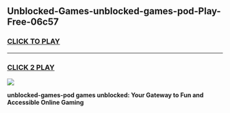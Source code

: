 
## Unblocked-Games-unblocked-games-pod-Play-Free-06c57
<h3>
<a href="https://premium76.site?title=unblocked-games-pod&ref=23A">CLICK TO PLAY</a></h3>
<hr>

<h3>
<a href="https://premium76.site?title=unblocked-games-pod&ref=23A">CLICK 2 PLAY</a>
  
</h3>

<a href="https://premium76.site?title=unblocked-games-pod&ref=23A"><img src="https://clearcache.store/games.png"></a>


**unblocked-games-pod games unblocked: Your Gateway to Fun and Accessible Online Gaming**
